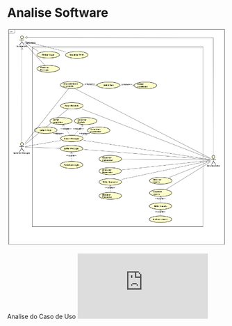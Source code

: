 # Analise Software

![Caso de Uso](https://github.com/CauaneOliveira/analise_software/blob/main/img_caso_uso.png)

Analise do Caso de Uso
![Analise](https://github.com/CauaneOliveira/analise_software/blob/main/Analise%20do%20Caso%20de%20Uso.txt)
